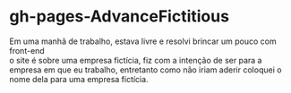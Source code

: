# gh-pages-AdvanceFictitious
Em uma manhã de trabalho, estava livre e resolvi brincar um pouco com front-end
<br>
o site é sobre uma empresa fictícia, fiz com a intenção de ser para a empresa em que eu trabalho, entretanto como não iriam aderir coloquei o nome dela para uma empresa fictícia.
